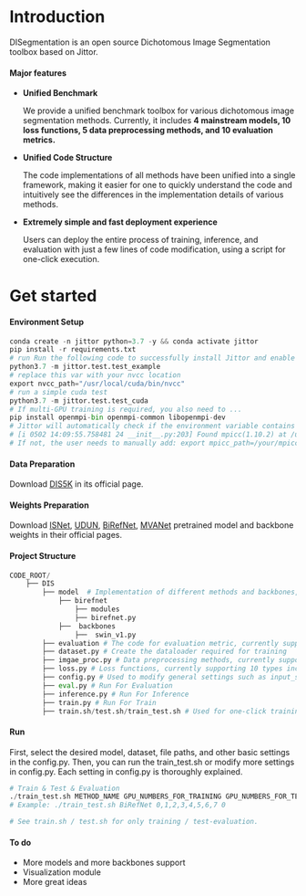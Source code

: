 # Introduction

DISegmentation is an open source  Dichotomous Image Segmentation toolbox based on Jittor.

#### Major features

- **Unified Benchmark**

  We provide a unified benchmark toolbox for various dichotomous image segmentation methods. Currently, it includes **4 mainstream models, 10 loss functions, 5 data preprocessing methods, and 10 evaluation metrics.** 

- **Unified Code Structure**

  The code implementations of all methods have been unified into a single framework, making it easier for one to quickly understand the code and intuitively see the differences in the implementation details of various methods.

- **Extremely simple and fast deployment experience**

  Users can deploy the entire process of training, inference, and evaluation with just a few lines of code modification, using a script for one-click execution.

# Get started

#### Environment Setup

```python
conda create -n jittor python=3.7 -y && conda activate jittor
pip install -r requirements.txt
# run Run the following code to successfully install Jittor and enable CUDA.
python3.7 -m jittor.test.test_example
# replace this var with your nvcc location 
export nvcc_path="/usr/local/cuda/bin/nvcc" 
# run a simple cuda test
python3.7 -m jittor.test.test_cuda
# If multi-GPU training is required, you also need to ...
pip install openmpi-bin openmpi-common libopenmpi-dev
# Jittor will automatically check if the environment variable contains mpicc. If mpicc is successfully detected, the following message will be output:
# [i 0502 14:09:55.758481 24 __init__.py:203] Found mpicc(1.10.2) at /usr/bin/mpicc
# If not, the user needs to manually add: export mpicc_path=/your/mpicc/path
```

#### Data Preparation

Download [DIS5K](https://xuebinqin.github.io/dis/index.html) in its official page.

#### Weights Preparation

Download [ISNet](https://github.com/xuebinqin/DIS), [UDUN](https://github.com/PJLallen/UDUN), [BiRefNet](https://github.com/ZhengPeng7/BiRefNet), [MVANet](https://github.com/qianyu-dlut/MVANet/) pretrained model and backbone weights in their official pages.

#### Project Structure

```python
CODE_ROOT/
    ├── DIS
    	├── model  # Implementation of different methods and backbones, currently supporting ISNet, UDUN, BiRefNet, MVANet 
    		├── birefnet
    			├── modules
    			├── birefnet.py
    		├──  backbones
    			├──  swin_v1.py
    	├── evaluation # The code for evaluation metric, currently supporting 10 types, including maxFm, wFmeasure, MAE, Smeasure, meanEm, HCE, etc.
    	├── dataset.py # Create the dataloader required for training
    	├── imgae_proc.py # Data preprocessing methods, currently supporting 5 types: 'color_enhance', 'rotate', 'pepper', 'flip', and 'crop'
    	├── loss.py # Loss functions, currently supporting 10 types including 'bce', 'mae', 'iou', 'ssim', etc., and also supporting multi-loss.
    	├── config.py # Used to modify general settings such as input_size, batch_size, etc., or model-specific settings, with detailed comments explaining each setting.
    	├── eval.py # Run For Evaluation
    	├── inference.py # Run For Inference
    	├── train.py # Run For Train
    	├── train.sh/test.sh/train_test.sh # Used for one-click training, inference, and evaluation.
```

#### Run

First, select the desired model, dataset, file paths, and other basic settings in the config.py. Then, you can run the train_test.sh or modify more settings in config.py. Each setting in config.py is thoroughly explained.

```python
# Train & Test & Evaluation
./train_test.sh METHOD_NAME GPU_NUMBERS_FOR_TRAINING GPU_NUMBERS_FOR_TEST
# Example: ./train_test.sh BiRefNet 0,1,2,3,4,5,6,7 0

# See train.sh / test.sh for only training / test-evaluation.
```

#### To do

- More models and more backbones support
- Visualization module
- More great ideas